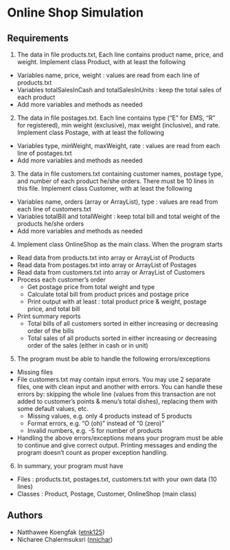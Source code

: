 # Online Shop Simulation

## Requirements

1) The data in file products.txt, Each line contains product name, price, and weight. Implement class Product, with at least the following
- Variables name, price, weight : values are read from each line of products.txt
- Variables totalSalesInCash and totalSalesInUnits : keep the total sales of each product
- Add more variables and methods as needed
2) The data in file postages.txt. Each line contains type (“E” for EMS, “R” for registered), min weight (exclusive), max weight (inclusive), and rate. Implement class Postage, with at least the following
- Variables type, minWeight, maxWeight, rate : values are read from each line of postages.txt
- Add more variables and methods as needed
3) The data in file customers.txt containing customer names, postage type, and number of each product he/she orders. There must be 10 lines in this file. Implement class Customer, with at least the following
- Variables name, orders (array or ArrayList), type : values are read from each line of customers.txt
- Variables totalBill and totalWeight : keep total bill and total weight of the products he/she orders
- Add more variables and methods as needed
4) Implement class OnlineShop as the main class. When the program starts
- Read data from products.txt into array or ArrayList of Products
- Read data from postages.txt into array or ArrayList of Postages
- Read data from customers.txt into array or ArrayList of Customers
- Process each customer’s order
  - Get postage price from total weight and type
  - Calculate total bill from product prices and postage price
  - Print output with at least : total product price & weight, postage price, and total bill
- Print summary reports
  - Total bills of all customers sorted in either increasing or decreasing order of the bills
  - Total sales of all products sorted in either increasing or decreasing order of the sales (either in cash or in unit)
5) The program must be able to handle the following errors/exceptions
- Missing files
- File customers.txt may contain input errors. You may use 2 separate files, one with clean input and another with errors. You can handle these errors by: skipping the whole line (values from this transaction are not added to customer’s points & menu’s total dishes), replacing them with some default values, etc.
  - Missing values, e.g. only 4 products instead of 5 products
  - Format errors, e.g. “O (oh)” instead of “0 (zero)”
  - Invalid numbers, e.g. -5 for number of products
- Handling the above errors/exceptions means your program must be able to continue and give correct output. Printing messages and ending the program doesn’t count as proper exception handling.
6. In summary, your program must have
- Files : products.txt, postages.txt, customers.txt with your own data (10 lines)
- Classes : Product, Postage, Customer, OnlineShop (main class)

## Authors

- Natthawee Koengfak ([etnk125](https://github.com/etnk125))
- Nicharee Chalermsuksri ([nnichar](https://github.com/nnichar)) 
